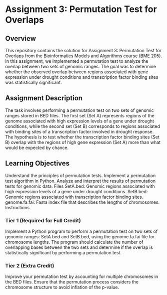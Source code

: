 # Assignment 3: Permutation Test for Overlaps

## Overview
This repository contains the solution for Assignment 3: Permutation Test for Overlaps from the Bioinformatics Models and Algorithms course (BME 205). In this assignment, we implemented a permutation test to analyze the overlap between two sets of genomic ranges. The goal was to determine whether the observed overlap between regions associated with gene expression under drought conditions and transcription factor binding sites was statistically significant.

## Assignment Description
The task involves performing a permutation test on two sets of genomic ranges stored in BED files. The first set (Set A) represents regions of the genome associated with high expression levels of a gene under drought conditions, while the second set (Set B) corresponds to regions associated with binding sites of a transcription factor involved in drought response. The hypothesis is to test whether the transcription factor binding sites (Set B) overlap with the regions of high gene expression (Set A) more than what would be expected by chance.

## Learning Objectives
Understand the principles of permutation tests.
Implement a permutation test algorithm in Python.
Analyze and interpret the results of permutation tests for genomic data.
Files
SetA.bed: Genomic regions associated with high expression levels of a gene under drought conditions.
SetB.bed: Genomic regions associated with transcription factor binding sites.
genome.fa.fai: Fasta index file that describes the lengths of chromosomes.
Instructions
### Tier 1 (Required for Full Credit)
Implement a Python program to perform a permutation test on two sets of genomic ranges: SetA.bed and SetB.bed, using the genome.fa.fai file for chromosome lengths.
The program should calculate the number of overlapping bases between the two sets and determine if the overlap is statistically significant by performing a permutation test.
### Tier 2 (Extra Credit)
Improve your permutation test by accounting for multiple chromosomes in the BED files. Ensure that the permutation process considers the chromosome structure to avoid inflation of the p-value.